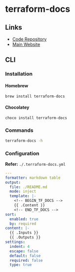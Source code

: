 # terraform-docs

## Links

- [Code Repository](https://github.com/terraform-docs/terraform-docs/)
- [Main Website](https://terraform-docs.io)

## CLI

### Installation

#### Homebrew

```sh
brew install terraform-docs
```

#### Chocolatey

```sh
choco install terraform-docs
```

### Commands

```sh
terraform-docs -h
```

### Configuration

**Refer:** `./.terraform-docs.yml`

```yml
---
formatter: markdown table
output:
  file: ./README.md
  mode: inject
  template: |-
    <!-- BEGIN_TF_DOCS -->
    {{ .Content }}
    <!-- END_TF_DOCS -->
sort:
  enabled: true
  by: required
content: |-
  {{ .Inputs }}
  {{ .Outputs }}
settings:
  indent: 4
  escape: false
  default: false
  required: false
  type: true
```
